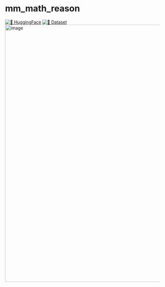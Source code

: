 # mm_math_reason


[![🤗 HuggingFace](https://img.shields.io/badge/%F0%9F%A4%97%20HuggingFace-blue)](https://huggingface.co/TencentBAC/TBAC-VLR1-3B-preview)
[![🤗 Dataset](https://img.shields.io/badge/%F0%9F%A4%97%20Dataset-Benchmark-blue)](https://huggingface.co/datasets/oulinyu/mm_math_benchmark)
<img width="1935" height="839" alt="image" src="https://github.com/user-attachments/assets/2920c334-e47d-4951-b008-c833f1f8f85f" />



